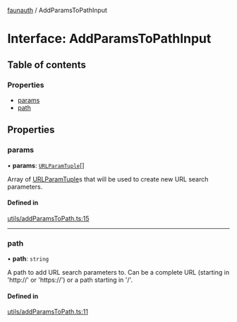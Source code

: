 [faunauth](../index.md) / AddParamsToPathInput

# Interface: AddParamsToPathInput

## Table of contents

### Properties

- [params](AddParamsToPathInput.md#params)
- [path](AddParamsToPathInput.md#path)

## Properties

### params

• **params**: [`URLParamTuple`](../index.md#urlparamtuple)[]

Array of [URLParamTuple](../index.md#urlparamtuple)s that will be used to create new URL search parameters.

#### Defined in

[utils/addParamsToPath.ts:15](https://github.com/alexnitta/faunauth/blob/f9e5da2/src/utils/addParamsToPath.ts#L15)

___

### path

• **path**: `string`

A path to add URL search parameters to. Can be a complete URL (starting in 'http://' or
'https://') or a path starting in '/'.

#### Defined in

[utils/addParamsToPath.ts:11](https://github.com/alexnitta/faunauth/blob/f9e5da2/src/utils/addParamsToPath.ts#L11)
